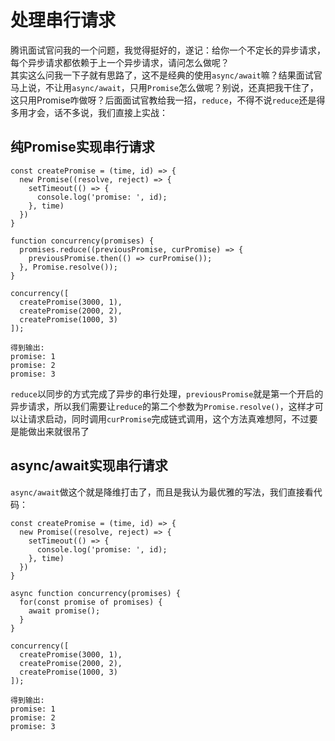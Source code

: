 # 处理串行请求
腾讯面试官问我的一个问题，我觉得挺好的，遂记：给你一个不定长的异步请求，每个异步请求都依赖于上一个异步请求，请问怎么做呢？  
其实这么问我一下子就有思路了，这不是经典的使用`async/await`嘛？结果面试官马上说，不让用`async/await`，只用`Promise`怎么做呢？别说，还真把我干住了，这只用Promise咋做呀？后面面试官教给我一招，`reduce`，不得不说`reduce`还是得多用才会，话不多说，我们直接上实战：
## 纯Promise实现串行请求
```
const createPromise = (time, id) => {
  new Promise((resolve, reject) => {
    setTimeout(() => {
      console.log('promise: ', id);
    }, time)
  })
}

function concurrency(promises) {
  promises.reduce((previousPromise, curPromise) => {
    previousPromise.then(() => curPromise());
  }, Promise.resolve());
}

concurrency([
  createPromise(3000, 1),
  createPromise(2000, 2),
  createPromise(1000, 3)
]);

得到输出:
promise: 1
promise: 2
promise: 3
```
`reduce`以同步的方式完成了异步的串行处理，`previousPromise`就是第一个开启的异步请求，所以我们需要让`reduce`的第二个参数为`Promise.resolve()`，这样才可以让请求启动，同时调用`curPromise`完成链式调用，这个方法真难想阿，不过要是能做出来就很吊了  
## async/await实现串行请求
`async/await`做这个就是降维打击了，而且是我认为最优雅的写法，我们直接看代码：
```
const createPromise = (time, id) => {
  new Promise((resolve, reject) => {
    setTimeout(() => {
      console.log('promise: ', id);
    }, time)
  })
}

async function concurrency(promises) {
  for(const promise of promises) {
    await promise();
  }
}

concurrency([
  createPromise(3000, 1),
  createPromise(2000, 2),
  createPromise(1000, 3)
]);

得到输出:
promise: 1
promise: 2
promise: 3
```